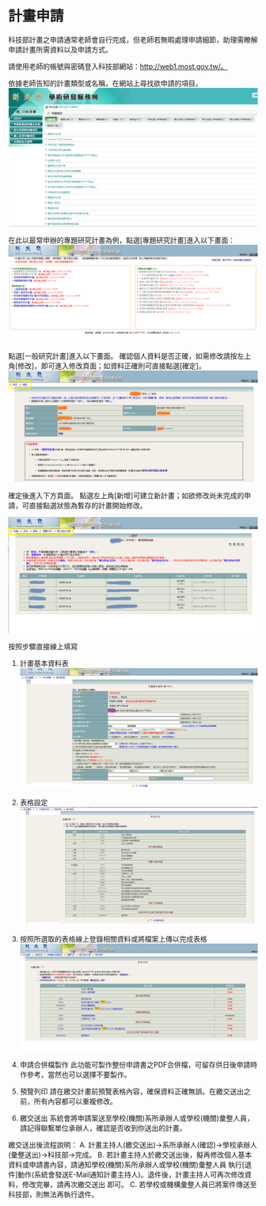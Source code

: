 # 計畫申請

科技部計畫之申請通常老師會自行完成，但老師若無暇處理申請細節，助理需瞭解申請計畫所需資料以及申請方式。

請使用老師的帳號與密碼登入科技部網站：http://web1.most.gov.tw/。

依據老師告知的計畫類型或名稱，在網站上尋找欲申請的項目。
![](project_select.png)

在此以最常申辦的專題研究計畫為例，點選[專題研究計畫]進入以下畫面：
![](project_select2.png)

點選[一般研究計畫]進入以下畫面。
確認個人資料是否正確，如需修改請按左上角[修改]，即可進入修改頁面；如資料正確則可直接點選[確定]。
![](personal_info.png)

確定後進入下方頁面。
點選左上角[新增]可建立新計畫；如欲修改尚未完成的申請，可直接點選狀態為暫存的計畫開始修改。

![](create_a_new_one.png)

按照步驟直接線上填寫
1. 計畫基本資料表
   ![](CM01.png)
2. 表格設定
![](form.png)

3. 按照所選取的表格線上登錄相關資料或將檔案上傳以完成表格
![](form_fill.png)
4. 申請合併檔製作
   此功能可製作整份申請書之PDF合併檔，可留存供日後申請時作參考，當然也可以選擇不要製作。
   
5. 預覽列印
   請在繳交計畫前預覽表格內容，確保資料正確無誤。在繳交送出之前，所有內容都可以重複修改。
   
6. 繳交送出
   系統會將申請案送至學校(機關)系所承辦人或學校(機關)彙整人員，請記得聯繫單位承辦人，確認是否收到你送出的計畫。

繳交送出後流程說明：
    A.	計畫主持人(繳交送出)→系所承辦人(確認)→學校承辦人(彙整送出)→科技部→完成。
    B.	若計畫主持人於繳交送出後，擬再修改個人基本資料或申請書內容，請通知學校(機關)系所承辦人或學校(機關)彙整人員
        執行[退件]動作(系統會發送E-Mail通知計畫主持人)。退件後，計畫主持人可再次修改資料，修改完畢，請再次繳交送出
        即可。
    C.	若學校或機構彙整人員已將案件傳送至科技部，則無法再執行退件。


